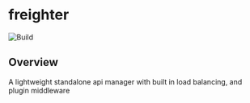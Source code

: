 # freighter

![Build](https://github.com/horvatic/freighter/workflows/Build/badge.svg)

## Overview
A lightweight standalone api manager with built in load balancing, and plugin middleware
